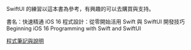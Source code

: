 SwiftUI 的練習以這本書為參考，有興趣的可以去購買與支持。

書名：快速精通 iOS 16 程式設計：從零開始活用 Swift 與 SwiftUI 開發技巧 Beginning iOS 16 Programming with Swift and SwiftUI

[程式筆記與說明](https://xiao-fu.gitbook.io/xue-xi-swiftui/)
